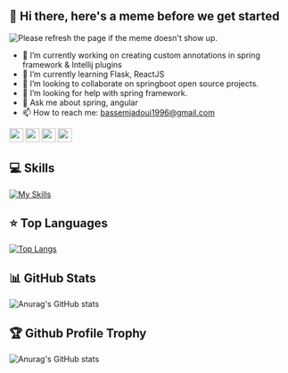 ## 👋 Hi there, here's a meme before we get started
<img  src='https://random-memer.herokuapp.com/' title="Meme" alt="Please refresh the page if the meme doesn't show up.">

<!--
**bassem97/bassem97** is a ✨ _special_ ✨ repository because its `README.md` (this file) appears on your GitHub profile.

Here are some ideas to get you started:

- 😄 Pronouns: ...
- ⚡ Fun fact: ...
-->

- 🔭 I’m currently working on creating custom annotations in spring framework & Intellij plugins
- 🌱 I’m currently learning Flask, ReactJS
- 👯 I’m looking to collaborate on springboot open source projects.
- 🤔 I’m looking for help with spring framework.
- 💬 Ask me about spring, angular
- 📫 How to reach me: bassemjadoui1996@gmail.com

<p><a href="https://www.twitter.com/jadoui_bassem"><img src="https://img.shields.io/badge/twitter-%231DA1F2.svg?&style=for-the-badge&logo=twitter&logoColor=white" height=25></a> <a href="https://www.linkedin.com/in/bassem-jadoui-85b6b9199"><img src="https://img.shields.io/badge/linkedin-%230077B5.svg?&style=for-the-badge&logo=linkedin&logoColor=white" height=25></a> <a href="https://www.instagram.com/bassem_jd/"><img src="https://img.shields.io/badge/instagram-%23E4405F.svg?&style=for-the-badge&logo=instagram&logoColor=white" height=25></a> <a href="https://dev.to/bassem97"><img src="https://img.shields.io/badge/DEV.TO-%230A0A0A.svg?&style=for-the-badge&logo=dev-dot-to&logoColor=white" height=25></a></p>



## 💻 Skills
[![My Skills](https://skillicons.dev/icons?i=html,css,sass,bootstrap,js,ts,py,java,php,jquery,styledcomponents,tailwind,nodejs,expressjs,angular,spring,flask,react,redux,laravel,dotnet,mongodb,mysql,postgres,graphql,discord,linux,git,github,gitlab,idea,jenkins,kubernetes,vim)](https://skillicons.dev)

## ⭐ **Top Languages**

[![Top Langs](https://github-readme-stats.vercel.app/api/top-langs/?username=bassem97&theme=radical&layout=compact)](https://github.com/bassem97/github-readme-stats)

## 📊 **GitHub Stats**

![Anurag's GitHub stats](https://github-readme-stats.vercel.app/api?username=bassem97&show_icons=true&theme=radical)

## 🏆 **Github Profile Trophy**

![Anurag's GitHub stats](https://github-profile-trophy.vercel.app/?username=bassem97&theme=radical&row=1&column=10)



